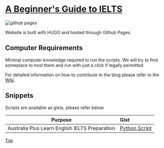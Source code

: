 # [A Beginner's Guide to IELTS](http://ielts.awashedupnerd.in/)

![github pages](https://github.com/py563/IELTS-Learning/workflows/github%20pages/badge.svg)

Website is built with HUGO and hosted through Github Pages.

## Computer Requirements

Minimal computer knowledge required to run the scripts. We will try to find someplace to host them and run with just a click if legally permitted.

For detailed information on how to contribute to the blog please refer to the [Wiki](http://links.awashedupnerd.in/15z).

## Snippets

Scripts are available as gists, please refer below

| Purpose                                        | Gist                                               |
| ---------------------------------------------- | :------------------------------------------------- |
| Australia Plus Learn English IELTS Preparation | [Python Script](http://links.awashedupnerd.in/bss) |

[Top](#A-Beginner's-Guide-to-IELTS)
